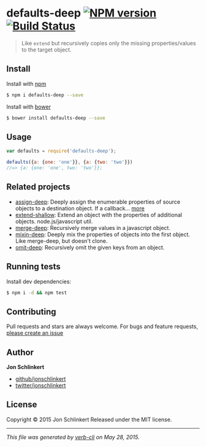# defaults-deep [![NPM version](https://badge.fury.io/js/defaults-deep.svg)](http://badge.fury.io/js/defaults-deep)  [![Build Status](https://travis-ci.org/jonschlinkert/defaults-deep.svg)](https://travis-ci.org/jonschlinkert/defaults-deep)

> Like `extend` but recursively copies only the missing properties/values to the target object.

## Install

Install with [npm](https://www.npmjs.com/)

```sh
$ npm i defaults-deep --save
```

Install with [bower](http://bower.io/)

```sh
$ bower install defaults-deep --save
```

## Usage

```js
var defaults = require('defaults-deep');

defaults({a: {one: 'one'}}, {a: {two: 'two'}})
//=> {a: {one: 'one', two: 'two'}};
```

## Related projects

* [assign-deep](https://github.com/jonschlinkert/assign-deep): Deeply assign the enumerable properties of source objects to a destination object. If a callback… [more](https://github.com/jonschlinkert/assign-deep)
* [extend-shallow](https://github.com/jonschlinkert/extend-shallow): Extend an object with the properties of additional objects. node.js/javascript util.
* [merge-deep](https://github.com/jonschlinkert/merge-deep): Recursively merge values in a javascript object.
* [mixin-deep](https://github.com/jonschlinkert/mixin-deep): Deeply mix the properties of objects into the first object. Like merge-deep, but doesn't clone.
* [omit-deep](https://github.com/jonschlinkert/omit-deep): Recursively omit the given keys from an object.

## Running tests

Install dev dependencies:

```sh
$ npm i -d && npm test
```

## Contributing

Pull requests and stars are always welcome. For bugs and feature requests, [please create an issue](https://github.com/jonschlinkert/defaults-deep/issues/new)

## Author

**Jon Schlinkert**

+ [github/jonschlinkert](https://github.com/jonschlinkert)
+ [twitter/jonschlinkert](http://twitter.com/jonschlinkert)

## License

Copyright © 2015 Jon Schlinkert
Released under the MIT license.

***

_This file was generated by [verb-cli](https://github.com/assemble/verb-cli) on May 28, 2015._
